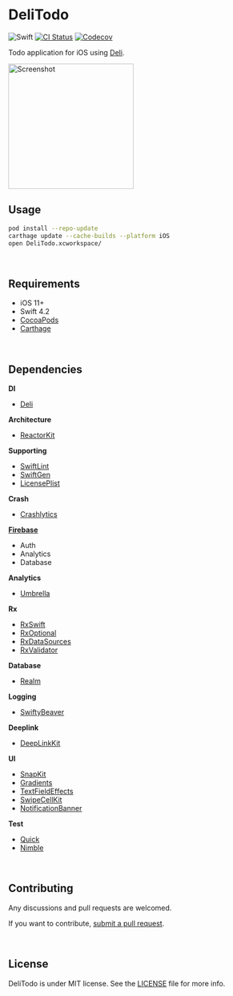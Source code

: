 DeliTodo
=======
![Swift](https://img.shields.io/badge/Swift-4.2-orange.svg)
[![CI Status](https://travis-ci.org/kawoou/DeliTodo.svg?branch=master)](https://travis-ci.org/kawoou/DeliTodo)
[![Codecov](https://img.shields.io/codecov/c/github/kawoou/DeliTodo.svg)](https://codecov.io/gh/kawoou/DeliTodo)

Todo application for iOS using [Deli](https://github.com/kawoou/Deli).

<img src="https://github.com/kawoou/DeliTodo/raw/screenshot/1.png" width="250" alt="Screenshot"/>

<br/>

## Usage

```bash
pod install --repo-update
carthage update --cache-builds --platform iOS
open DeliTodo.xcworkspace/
```

<br/>

## Requirements
* iOS 11+
* Swift 4.2
* [CocoaPods](https://github.com/CocoaPods/CocoaPods)
* [Carthage](https://github.com/Carthage/Carthage)

<br/>

## Dependencies

**DI**

* [Deli](https://github.com/kawoou/Deli)

**Architecture**

* [ReactorKit](https://github.com/ReactorKit/ReactorKit)

**Supporting**

* [SwiftLint](https://github.com/realm/SwiftLint)
* [SwiftGen](https://github.com/SwiftGen/SwiftGen)
* [LicensePlist](https://github.com/mono0926/LicensePlist)

**Crash**

* [Crashlytics](https://firebase.google.com/docs/crashlytics)

**[Firebase](https://firebase.google.com/)**

* Auth
* Analytics
* Database

**Analytics**

* [Umbrella](https://github.com/devxoul/Umbrella)

**Rx**

* [RxSwift](https://github.com/ReactiveX/RxSwift)
* [RxOptional](https://github.com/RxSwiftCommunity/RxOptional)
* [RxDataSources](https://github.com/RxSwiftCommunity/RxDataSources)
* [RxValidator](https://github.com/vbmania/RxValidator)

**Database**

* [Realm](https://github.com/Realm/realm-cocoa)

**Logging**

* [SwiftyBeaver](https://github.com/SwiftyBeaver/SwiftyBeaver)

**Deeplink**

* [DeepLinkKit](https://github.com/button/DeepLinkKit)

**UI**

* [SnapKit](https://github.com/SnapKit/SnapKit)
* [Gradients](https://github.com/cruisediary/Gradients)
* [TextFieldEffects](https://github.com/raulriera/TextFieldEffects)
* [SwipeCellKit](https://github.com/SwipeCellKit/SwipeCellKit)
* [NotificationBanner](https://github.com/Daltron/NotificationBanner)

**Test**

* [Quick](https://github.com/Quick/Quick)
* [Nimble](https://github.com/Quick/Nimble)

<br/>

## Contributing

Any discussions and pull requests are welcomed.

If you want to contribute, [submit a pull request](https://github.com/kawoou/DeliTodo/compare).

<br/>

## License

DeliTodo is under MIT license. See the [LICENSE](https://github.com/kawoou/DeliTodo/blob/master/LICENSE) file for more info.


